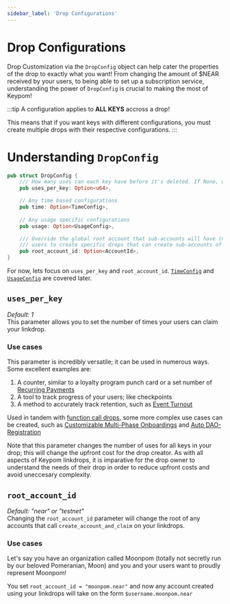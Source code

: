 ```yaml
---
sidebar_label: 'Drop Configurations'
---
```

# Drop Configurations

Drop Customization via the `DropConfig` object can help cater the properties of the drop to exactly what you want! From changing the amount of $NEAR received by your users, to being able to set up a subscription service, understanding the power of `DropConfig` is crucial to making the most of Keypom!

:::tip
A configuration applies to **ALL KEYS** accross a drop!  

This means that if you want keys with different configurations, you must create multiple drops with their respective configurations.
:::

# Understanding `DropConfig`
```rust
pub struct DropConfig {
    /// How many uses can each key have before it's deleted. If None, default to 1.
    pub uses_per_key: Option<u64>,

    // Any time based configurations
    pub time: Option<TimeConfig>,
    
    // Any usage specific configurations
    pub usage: Option<UsageConfig>,

    /// Override the global root account that sub-accounts will have (near or testnet). This allows
    /// users to create specific drops that can create sub-accounts of a predefined root.
    pub root_account_id: Option<AccountId>,
}
```
For now, lets focus on `uses_per_key` and `root_account_id`. [`TimeConfig`](time-customization.md) and [`UsageConfig`](usage-customization.md) are covered later.

## `uses_per_key`
*Default: 1*  
This parameter allows you to set the number of times your users can claim your linkdrop.

### Use cases
This parameter is incredibly versatile; it can be used in numerous ways. Some excellent examples are:  
1. A counter, similar to a loyalty program punch card or a set number of [Recurring Payments](../../Github%20Readme/Types%20of%20Drops/simpledrops.md#recurring-payments) 
2. A tool to track progress of your users; like checkpoints
3. A method to accurately track retention, such as [Event Turnout](../../Github%20Readme/Types%20of%20Drops/fcdrops.md#nft-ticketing)


Used in tandem with [function call drops](fcdrops.md), some more complex use cases can be created, such as [Customizable Multi-Phase Onboardings](../../../../Tutorials/Advanced/customized-onboarding/concept.md) and [Auto DAO-Registration](../../../../Tutorials/Advanced/daos/concept.md)


Note that this parameter changes the number of uses for all keys in your drop; this will change the upfront cost for the drop creator. As with all aspects of Keypom linkdrops, it is imparative for the drop owner to understand the needs of their drop in order to reduce upfront costs and avoid uneccesary complexity. 

## `root_account_id`
*Default: "near" or "testnet"*  
Changing the `root_account_id` parameter will change the root of any accounts that call `create_account_and_claim` on your linkdrops.

### Use cases
Let's say you have an organization called Moonpom (totally not secretly run by our beloved Pomeranian, Moon) and you and your users want to proudly represent Moonpom! 

You set `root_account_id = "moonpom.near"` and now any account created using your linkdrops will take on the form `$username.moonpom.near`


